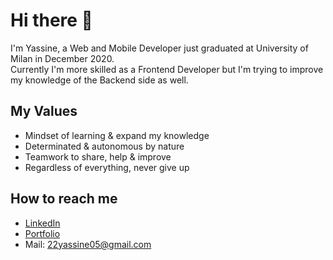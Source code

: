 # Hi there 👋

I'm Yassine, a Web and Mobile Developer just graduated at University of Milan in December 2020.  
Currently I'm more skilled as a Frontend Developer but I'm trying to improve my knowledge of the Backend side as well.  



## My Values

* Mindset of learning & expand my knowledge  
* Determinated & autonomous by nature  
* Teamwork to share, help & improve  
* Regardless of everything, never give up  


## How to reach me


* [LinkedIn](https://www.linkedin.com/in/mohamed-yassine-gallaoui/)
* [Portfolio](https://www.yassinegallaoui.info)
* Mail: 22yassine05@gmail.com
